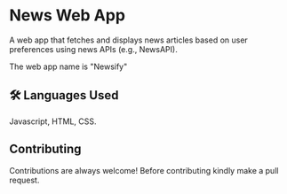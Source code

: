 # News Web App

A web app that fetches and displays news articles based on user preferences using news APIs (e.g., NewsAPI).

The web app name is "Newsify"




## 🛠 Languages Used
Javascript, HTML, CSS.


## Contributing

Contributions are always welcome!
Before contributing kindly make a pull request.

